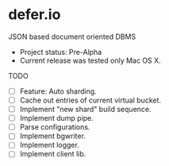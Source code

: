 defer.io
========

JSON based document oriented DBMS

* Project status: Pre-Alpha
 * Current release was tested only Mac OS X.

TODO
- [ ] Feature: Auto sharding.
 - [ ] Cache out entries of current virtual bucket.
 - [ ] Implement "new shard" build sequence.
 - [ ] Implement dump pipe.
- [ ] Parse configurations.
- [ ] Implement bgwriter.
- [ ] Implement logger.
- [ ] Implement client lib.